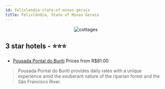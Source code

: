 ```yaml
---
id: felixlandia-state-of-minas-gerais
title: Felixlândia, State of Minas Gerais
---
```


<center><img src="https://static.hotelurbano.com/reservas/prod0/17/17311/5d8d0ec60606e_pousada-pontal-do-buriti.jpg" alt="cottages" /></center>


##  3 star hotels - ⭐️⭐️⭐️

-    [Pousada Pontal do Buriti](https://us.hurb.com/hotels/felixlandia/pousada-pontal-do-buriti-17311?cmp=18055) Prices from R$81.00
   > Pousada Pontal do Buriti provides daily rates with a unique experience amid the exuberant nature of the riparian forest and the São Francisco River.

